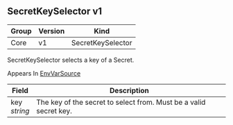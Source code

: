 ## SecretKeySelector v1

Group        | Version     | Kind
------------ | ---------- | -----------
Core | v1 | SecretKeySelector



SecretKeySelector selects a key of a Secret.

<aside class="notice">
Appears In  <a href="#envvarsource-v1">EnvVarSource</a> </aside>

Field        | Description
------------ | -----------
key <br /> *string*  | The key of the secret to select from.  Must be a valid secret key.

